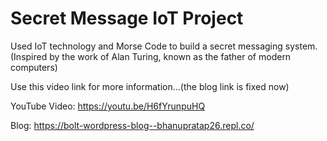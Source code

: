 # Secret Message IoT Project
Used IoT technology and Morse Code to build a secret messaging system. (Inspired by the work of Alan Turing, known as the father of modern computers)

Use this video link for more information...(the blog link is fixed now)

YouTube Video: https://youtu.be/H6fYrunpuHQ

Blog: https://bolt-wordpress-blog--bhanupratap26.repl.co/
